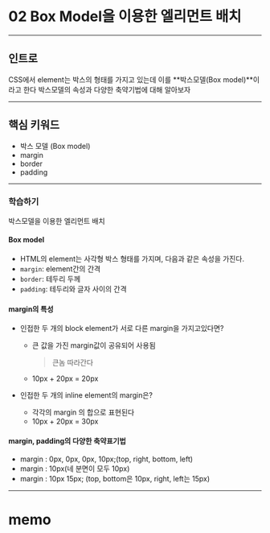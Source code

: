 # 02 Box Model을 이용한 엘리먼트 배치

---

## 인트로

CSS에서 element는 박스의 형태를 가지고 있는데
이를 **박스모델(Box model)**이라고 한다
박스모델의 속성과 다양한 축약기법에 대해 알아보자

---

## 핵심 키워드

- 박스 모델 (Box model)
- margin
- border
- padding

---

### 학습하기

박스모델을 이용한 엘리먼트 배치

#### Box model

- HTML의 element는 사각형 박스 형태를 가지며, 다음과 같은 속성을 가진다.
- `margin`: element간의 간격
- `border`: 테두리 두께
- `padding`: 테두리와 글자 사이의 간격

#### margin의 특성

- 인접한 두 개의 block element가 서로 다른 margin을 가지고있다면?

  - 큰 값을 가진 margin값이 공유되어 사용됨
    > 큰놈 따라간다
  - 10px + 20px = 20px

- 인접한 두 개의 inline element의 margin은?
  - 각각의 margin 의 합으로 표현된다
  - 10px + 20px = 30px

#### margin, padding의 다양한 축약표기법

- margin : 0px, 0px, 0px, 10px;(top, right, bottom, left)
- margin : 10px(네 분면이 모두 10px)
- margin : 10px 15px; (top, bottom은 10px, right, left는 15px)

---

# memo
